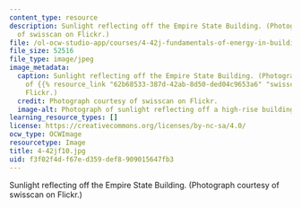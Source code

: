 ```yaml
---
content_type: resource
description: Sunlight reflecting off the Empire State Building. (Photograph courtesy
  of swisscan on Flickr.)
file: /ol-ocw-studio-app/courses/4-42j-fundamentals-of-energy-in-buildings-fall-2010/f3f02f4df67ed359def8909015647fb3_4-42jf10.jpg
file_size: 52516
file_type: image/jpeg
image_metadata:
  caption: Sunlight reflecting off the Empire State Building. (Photograph courtesy
    of {{% resource_link "62b68533-387d-42ab-8d50-ded04c9653a6" "swisscan" %}} on
    Flickr.)
  credit: Photograph courtesy of swisscan on Flickr.
  image-alt: Photograph of sunlight reflecting off a high-rise building.
learning_resource_types: []
license: https://creativecommons.org/licenses/by-nc-sa/4.0/
ocw_type: OCWImage
resourcetype: Image
title: 4-42jf10.jpg
uid: f3f02f4d-f67e-d359-def8-909015647fb3
---
```

Sunlight reflecting off the Empire State Building. (Photograph courtesy of swisscan on Flickr.)